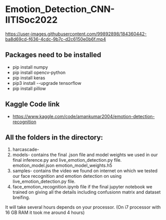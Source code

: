 # Emotion_Detection_CNN-IITISoc2022


https://user-images.githubusercontent.com/99892898/184360442-ba8d69cd-f636-4cdc-9b7c-d2c6150e0b6f.mp4




## Packages need to be installed
- pip install numpy
- pip install opencv-python
- pip install keras
- pip3 install --upgrade tensorflow
- pip install pillow

## Kaggle Code link
- https://www.kaggle.com/code/amankumar2004/emotion-detection-recognition


## All the folders in the directory:
1. harcascade- 
2. models- contains the final .json file and model weights we used in our final inference.py and live_emotion_detection.py file. 
   emotion_model.json
   emotion_model_weights.h5
4. samples- contains the video we found on internet on which we tested our face recognition and emotion detection on using live_emotion_detection.py file.
5. face_emotion_recognition.ipynb file if the final jupyter notebook we trained on giving all the details including confusionn matrix and dataset breifing.

It will take several hours depends on your processor. (On i7 processor with 16 GB RAM it took me around 4 hours)
